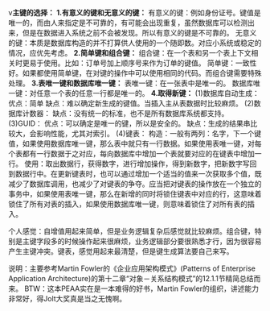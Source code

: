 v**主键的选择：**
**1.有意义的键和无意义的键：**
   有意义的键：例如身份证号。键值是唯一的，而由人来指定是不可靠的，有可能会出现重复，虽然数据库可以检测出来，但是在数据进入系统之前不会被发现。所以有意义的键是不可靠的。
   无意义的键：本质是数据库构造的并不打算供人使用的一个随即数。对应小系统或稳定的情况，应优先考虑。
**2.简单键和组合键：**
  组合键：在一个表和另一个表上下文相关时更易于使用。比如：订单号加上顺序号来作为订单的键值。
  简单键：一致性好。如果都使用简单键，在对键的操作中可以使用相同的代码。而组合键需要特殊处理。
**3.表唯一键和数据库唯一键：**
  表唯一键：在一张表中是唯一的。
  数据库唯一键：对任意一个表的任意一行都是唯一的。
**4.取得新键：**
  (1)数据库自动生成：
     优点：简单
     缺点：难以确定新生成的键值。当插入主从表数据时比较麻烦。
  (2)数据库计数器：
     缺点：没有统一的标准，也不是所有数据库系统都支持。
  (3)GUID：
     优点：可以确定是唯一的键，所以是安全的。
     缺点：生成的结果串比较大，会影响性能，尤其对索引。
  (4)键表：
     构造：一般有两列：名字，下一个键值，如果使用数据库唯一键，那么表中就只有一行数据。如果使用表唯一键，对每个表都有一行数据于之对应，每向数据库中增加一个表就要对应的在键表中增加一行。
       使用：取出数据行，获得数字，进行增加操作，得到新数字，把新数字写回到数据行中。在更新键表时，也可以通过增加一个适当的值来一次获取多个值，既减少了数据库调用，也减少了对键表的争夺。应当把对键表的操作放在一个独立的事务中，如果使用表唯一键，那么在新增的同时将锁住键表中对应的行，这意味着锁住了所有对表的插入，如果使用数据库唯一键，则意味着锁住了对所有表的插入。

  个人感觉：自增值用起来简单，但是业务逻辑复杂后感觉就比较麻烦。组合键，特别是主键字段多的时候操作起来很麻烦，业务逻辑部分要很熟悉才行，因为很容易 产生主键冲突。键表，感觉用起来最清楚，但是键生成算法要自己来写。

说明：主要参考Martin Fowler的《企业应用架构模式》(Patterns of Enterprise Application Architecture)的第十二章“对象－关系结构模式”的12.1.1节精简总结而来。
BTW：这本PEAA实在是一本难得的好书，Martin Fowler的组织，讲述能力非常好，得Jolt大奖真是当之无愧啊。